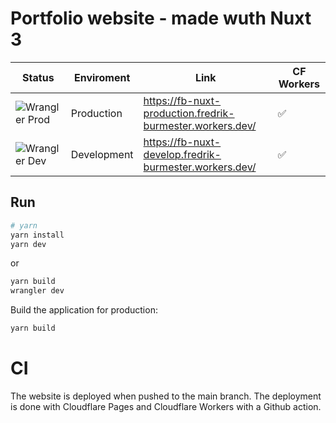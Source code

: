 # Portfolio website - made wuth Nuxt 3

| Status | Enviroment | Link | CF Workers |
|---|---|---|---|
| ![Wrangler Prod](https://github.com/fredrikburmester/fredrikburmester-nuxt/actions/workflows/cloudflare-production.yaml/badge.svg) |Production| <https://fb-nuxt-production.fredrik-burmester.workers.dev/> | ✅ |
| ![Wrangler Dev](https://github.com/fredrikburmester/fredrikburmester-nuxt/actions/workflows/cloudflare-develop.yaml/badge.svg) |Development| <https://fb-nuxt-develop.fredrik-burmester.workers.dev/> | ✅ |

## Run

```bash
# yarn
yarn install
yarn dev
```

or

```bash
yarn build
wrangler dev
```

Build the application for production:

```bash
yarn build
```

# CI

The website is deployed when pushed to the main branch. The deployment is done with Cloudflare Pages and Cloudflare Workers with a Github action.
